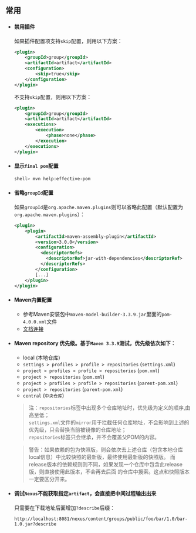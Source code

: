 ## 常用

* #### 禁用插件
    如果插件配置项支持`skip`配置，则用以下方案：
    
    ```xml
    <plugin>
        <groupId>group</groupId>
        <artifactId>artifact</artifactId>
        <configuration>
            <skip>true</skip>
        </configuration>
    </plugin>
    ```
    
    不支持`skip`配置，则用以下方案：
    
    ```xml
    <plugin>
        <groupId>group</groupId>
        <artifactId>artifact</artifactId>
        <executions>
            <execution>
                <phase>none</phase>
            </execution>
        </executions>
    </plugin>
    ```

* #### 显示`final pom`配置

    ```bash
    shell> mvn help:effective-pom
    ```
* #### 省略`groupId`配置

    如果`groupId`是`org.apache.maven.plugins`则可以省略此配置（默认配置为`org.apache.maven.plugins`）：
    ```xml
    <plugin>
        <plugin>
            <artifactId>maven-assembly-plugin</artifactId>
            <version>3.0.0</version>
            <configuration>
              <descriptorRefs>
                <descriptorRef>jar-with-dependencies</descriptorRef>
              </descriptorRefs>
            </configuration>
            [...]
        </plugin>
    </plugin>
    ```
* #### Maven内置配置
    
    * 参考Maven安装包中`maven-model-builder-3.3.9.jar`里面的`pom-4.0.0.xml`文件
    * [文档连接](http://maven.apache.org/components/ref/3-LATEST/maven-model-builder/)

* #### Maven repository 优先级。基于`Maven 3.3.9`测试，优先级依次如下：
    
    * local (本地仓库)
    * `settings > profiles > profile > repositories` (`settings.xml`)
    * `project > profiles > profile > repositories` (`pom.xml`)
    * `project > repositories` (`pom.xml`)
    * `project > profiles > profile > repositories` (`parent-pom.xml`)
    * `project > repositories` (`parent-pom.xml`)
    * `central` (`中央仓库`)
    
    > 注：`repositories`标签中出现多个仓库地址时，优先级为定义的顺序,由高至低；  
      `settings.xml`文件的`mirror`用于拦截任何仓库地址，不会影响到上述的优先级，只会替换当前被镜像的仓库地址；  
      `repositories`标签只会继承，并不会覆盖父POM的内容。
      
    > 警告：如果依赖的包为快照版，则会依次去上述仓库（包含本地仓库local信息）中比较快照的最新版，最终使用最新版的快照版。
        而release版本的依赖规则则不同，如果发现一个仓库中包含此release版，则直接使用此版本，不会再去后面
        的仓库中搜索。这点和快照版本一定要区分开来。

* #### 调试`Nexus`不能获取指定`artifact`，会直接把中间过程输出出来

    只需要在下载地址后面增加`?describe`后缀：
    ```
    http://localhost:8081/nexus/content/groups/public/foo/bar/1.0/bar-1.0.jar?describe
    ```




